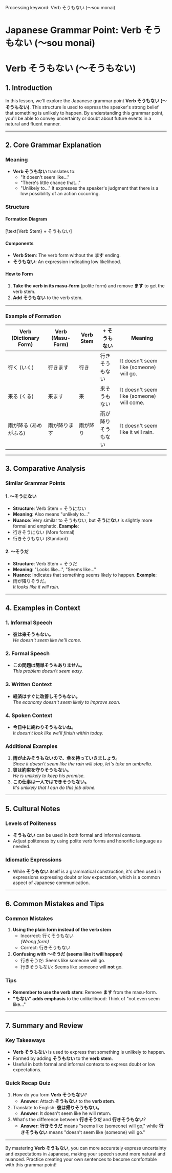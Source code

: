 Processing keyword: Verb そうもない (〜sou monai)
# Japanese Grammar Point: Verb そうもない (〜sou monai)
# Verb そうもない (〜そうもない)
## 1. Introduction
In this lesson, we'll explore the Japanese grammar point **Verb そうもない (〜そうもない)**. This structure is used to express the speaker's strong belief that something is unlikely to happen. By understanding this grammar point, you'll be able to convey uncertainty or doubt about future events in a natural and fluent manner.

---
## 2. Core Grammar Explanation
### Meaning
- **Verb そうもない** translates to:
  - "It doesn't seem like..."
  - "There's little chance that..."
  - "Unlikely to..."
It expresses the speaker's judgment that there is a low possibility of an action occurring.
### Structure
#### Formation Diagram
\[\text{Verb Stem} + そうもない\]
#### Components
- **Verb Stem**: The verb form without the **ます** ending.
- **そうもない**: An expression indicating low likelihood.
#### How to Form
1. **Take the verb in its masu-form** (polite form) and remove **ます** to get the verb stem.
2. **Add** **そうもない** to the verb stem.
---
### Example of Formation
| Verb (Dictionary Form) | Verb (Masu-Form) | Verb Stem | + そうもない                | Meaning                                  |
|------------------------|-------------------|-----------|----------------------------|------------------------------------------|
| 行く (いく)            | 行きます          | 行き      | 行きそうもない             | It doesn't seem like (someone) will go. |
| 来る (くる)            | 来ます            | 来        | 来そうもない               | It doesn't seem like (someone) will come. |
| 雨が降る (あめがふる)  | 雨が降ります      | 雨が降り  | 雨が降りそうもない         | It doesn't seem like it will rain.      |
---
## 3. Comparative Analysis
### Similar Grammar Points
#### 1. 〜そうにない
- **Structure**: Verb Stem + そうにない
- **Meaning**: Also means "unlikely to..."
- **Nuance**: Very similar to そうもない, but **そうにない** is slightly more formal and emphatic.
**Example**:
- 行きそうにない (More formal)
- 行きそうもない (Standard)
#### 2. 〜そうだ
- **Structure**: Verb Stem + そうだ
- **Meaning**: "Looks like...", "Seems like..."
- **Nuance**: Indicates that something seems likely to happen.
**Example**:
- 雨が降りそうだ。  
  *It looks like it will rain.*
---
## 4. Examples in Context
### 1. Informal Speech
- **彼は来そうもない。**  
  *He doesn't seem like he'll come.*
### 2. Formal Speech
- **この問題は簡単そうもありません。**  
  *This problem doesn't seem easy.*
### 3. Written Context
- **経済はすぐに改善しそうもない。**  
  *The economy doesn't seem likely to improve soon.*
### 4. Spoken Context
- **今日中に終わりそうもないね。**  
  *It doesn't look like we'll finish within today.*
### Additional Examples
1. **雨が止みそうもないので、傘を持っていきましょう。**  
   *Since it doesn't seem like the rain will stop, let's take an umbrella.*
2. **彼は約束を守りそうもない。**  
   *He is unlikely to keep his promise.*
3. **この仕事は一人ではできそうもない。**  
   *It's unlikely that I can do this job alone.*
---
## 5. Cultural Notes
### Levels of Politeness
- **そうもない** can be used in both formal and informal contexts.
- Adjust politeness by using polite verb forms and honorific language as needed.
### Idiomatic Expressions
- While **そうもない** itself is a grammatical construction, it's often used in expressions expressing doubt or low expectation, which is a common aspect of Japanese communication.
---
## 6. Common Mistakes and Tips
### Common Mistakes
1. **Using the plain form instead of the verb stem**
   - Incorrect: 行くそうもない  
     *(Wrong form)*
   - Correct: 行きそうもない
2. **Confusing with 〜そうだ (seems like it will happen)**
   - 行きそうだ: Seems like someone will go.
   - 行きそうもない: Seems like someone will **not** go.
### Tips
- **Remember to use the verb stem**: Remove **ます** from the masu-form.
- **"もない" adds emphasis** to the unlikelihood: Think of "not even seem like..."
---
## 7. Summary and Review
### Key Takeaways
- **Verb そうもない** is used to express that something is unlikely to happen.
- Formed by adding **そうもない** to the **verb stem**.
- Useful in both formal and informal contexts to express doubt or low expectations.
### Quick Recap Quiz
1. How do you form **Verb そうもない**?
   - **Answer**: Attach **そうもない** to the **verb stem**.
2. Translate to English: **彼は帰りそうもない。**
   - **Answer**: It doesn't seem like he will return.
3. What's the difference between **行きそうだ** and **行きそうもない**?
   - **Answer**: **行きそうだ** means "seems like (someone) will go," while **行きそうもない** means "doesn't seem like (someone) will go."
---
By mastering **Verb そうもない**, you can more accurately express uncertainty and expectations in Japanese, making your speech sound more natural and nuanced. Practice creating your own sentences to become comfortable with this grammar point!
